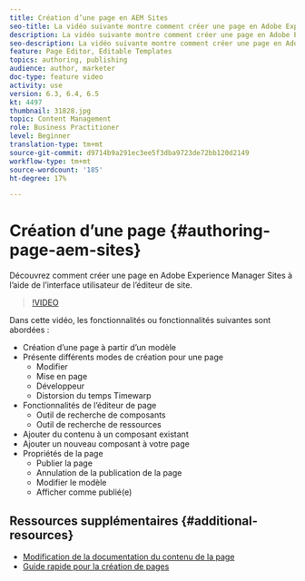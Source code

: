 ```yaml
---
title: Création d’une page en AEM Sites
seo-title: La vidéo suivante montre comment créer une page en Adobe Experience Manager Sites à l'aide de l'interface utilisateur de l'éditeur de site
description: La vidéo suivante montre comment créer une page en Adobe Experience Manager Sites à l'aide de l'interface utilisateur de l'éditeur de site
seo-description: La vidéo suivante montre comment créer une page en Adobe Experience Manager Sites à l'aide de l'interface utilisateur de l'éditeur de site
feature: Page Editor, Editable Templates
topics: authoring, publishing
audience: author, marketer
doc-type: feature video
activity: use
version: 6.3, 6.4, 6.5
kt: 4497
thumbnail: 31828.jpg
topic: Content Management
role: Business Practitioner
level: Beginner
translation-type: tm+mt
source-git-commit: d9714b9a291ec3ee5f3dba9723de72bb120d2149
workflow-type: tm+mt
source-wordcount: '185'
ht-degree: 17%

---
```



# Création d’une page {#authoring-page-aem-sites}

Découvrez comment créer une page en Adobe Experience Manager Sites à l’aide de l’interface utilisateur de l’éditeur de site.

>[!VIDEO](https://video.tv.adobe.com/v/31828?quality=12&learn=on)

Dans cette vidéo, les fonctionnalités ou fonctionnalités suivantes sont abordées :

* Création d’une page à partir d’un modèle
* Présente différents modes de création pour une page
   * Modifier
   * Mise en page
   * Développeur
   * Distorsion du temps Timewarp
* Fonctionnalités de l’éditeur de page
   * Outil de recherche de composants
   * Outil de recherche de ressources
* Ajouter du contenu à un composant existant
* Ajouter un nouveau composant à votre page
* Propriétés de la page
   * Publier la page
   * Annulation de la publication de la page
   * Modifier le modèle
   * Afficher comme publié(e) 

## Ressources supplémentaires {#additional-resources}

* [Modification de la documentation du contenu de la page](https://docs.adobe.com/content/help/en/experience-manager-cloud-service/sites/authoring/fundamentals/editing-content.html)
* [Guide rapide pour la création de pages](https://docs.adobe.com/content/help/en/experience-manager-cloud-service/sites/authoring/getting-started/quick-start.html)
